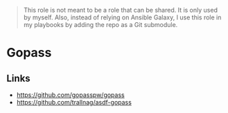 > This role is not meant to be a role that can be shared. It is only used by myself.
> Also, instead of relying on Ansible Galaxy, I use this role in my playbooks
> by adding the repo as a Git submodule.

# Gopass

## Links

* <https://github.com/gopasspw/gopass>
* <https://github.com/trallnag/asdf-gopass>

